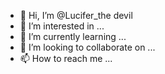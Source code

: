 - 👋 Hi, I’m @Lucifer_the devil 
- 👀 I’m interested in ...
- 🌱 I’m currently learning ...
- 💞️ I’m looking to collaborate on ...
- 📫 How to reach me ...

<!---
Maakiaankh/Maakiaankh is a ✨ special ✨ repository because its `README.md` (this file) appears on your GitHub profile.
You can click the Preview link to take a look at your changes.
--->
